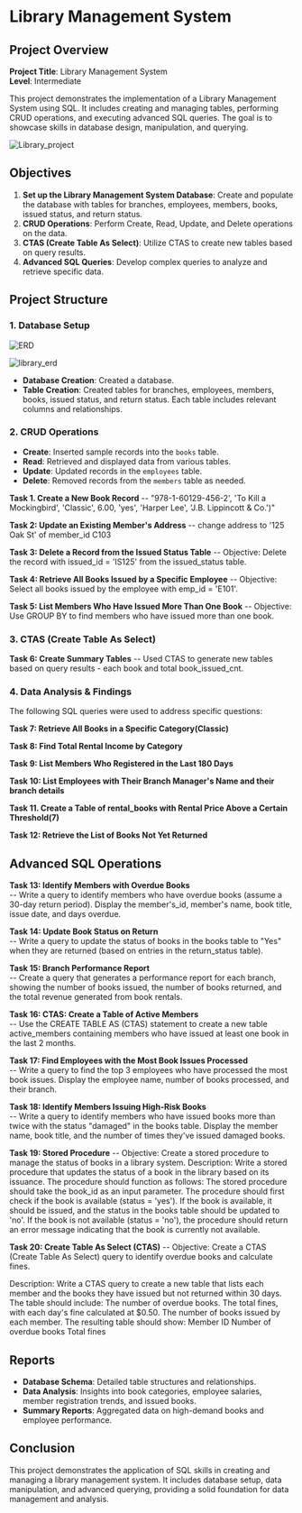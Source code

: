 # Library Management System 

## Project Overview

**Project Title**: Library Management System  
**Level**: Intermediate  

This project demonstrates the implementation of a Library Management System using SQL. It includes creating and managing tables, 
performing CRUD operations, and executing advanced SQL queries. The goal is to showcase skills in database design, manipulation, and querying.

![Library_project](https://github.com/najirh/Library-System-Management---P2/blob/main/library.jpg)

## Objectives

1. **Set up the Library Management System Database**:
   Create and populate the database with tables for branches, employees, members, books, issued status, and return status.
2. **CRUD Operations**:
   Perform Create, Read, Update, and Delete operations on the data.
3. **CTAS (Create Table As Select)**:
   Utilize CTAS to create new tables based on query results.
4. **Advanced SQL Queries**:
   Develop complex queries to analyze and retrieve specific data.

## Project Structure

### 1. Database Setup

![ERD](https://github.com/najirh/Library-System-Management---P2/blob/main/library_erd.png)

![library_erd](https://github.com/user-attachments/assets/e778422c-af63-41cd-b1cd-aab95a1c8e2f)

- **Database Creation**: Created a database.
- **Table Creation**: Created tables for branches, employees, members, books, issued status, and return status.
                      Each table includes relevant columns and relationships.


### 2. CRUD Operations

- **Create**: Inserted sample records into the `books` table.
- **Read**: Retrieved and displayed data from various tables.
- **Update**: Updated records in the `employees` table.
- **Delete**: Removed records from the `members` table as needed.

**Task 1. Create a New Book Record**
-- "978-1-60129-456-2', 'To Kill a Mockingbird', 'Classic', 6.00, 'yes', 'Harper Lee', 'J.B. Lippincott & Co.')"

**Task 2: Update an Existing Member's Address**
-- change address to '125 Oak St' of member_id C103

**Task 3: Delete a Record from the Issued Status Table**
-- Objective: Delete the record with issued_id = 'IS125' from the issued_status table.

**Task 4: Retrieve All Books Issued by a Specific Employee** 
-- Objective: Select all books issued by the employee with emp_id = 'E101'.

**Task 5: List Members Who Have Issued More Than One Book**
-- Objective: Use GROUP BY to find members who have issued more than one book.


### 3. CTAS (Create Table As Select)

**Task 6: Create Summary Tables**
-- Used CTAS to generate new tables based on query results - each book and total book_issued_cnt.


### 4. Data Analysis & Findings

The following SQL queries were used to address specific questions:

 **Task 7: Retrieve All Books in a Specific Category(Classic)**

**Task 8: Find Total Rental Income by Category**

**Task 9: List Members Who Registered in the Last 180 Days**

**Task 10: List Employees with Their Branch Manager's Name and their branch details**

**Task 11. Create a Table of rental_books with Rental Price Above a Certain Threshold(7)**

**Task 12: Retrieve the List of Books Not Yet Returned**


## Advanced SQL Operations

**Task 13: Identify Members with Overdue Books**  
-- Write a query to identify members who have overdue books (assume a 30-day return period). 
   Display the member's_id, member's name, book title, issue date, and days overdue.

**Task 14: Update Book Status on Return**  
-- Write a query to update the status of books in the books table to "Yes" when they are returned 
   (based on entries in the return_status table).

**Task 15: Branch Performance Report**  
-- Create a query that generates a performance report for each branch, showing the number of books issued, 
   the number of books returned, and the total revenue generated from book rentals.

**Task 16: CTAS: Create a Table of Active Members**  
-- Use the CREATE TABLE AS (CTAS) statement to create a new table active_members containing members who have 
   issued at least one book in the last 2 months.

**Task 17: Find Employees with the Most Book Issues Processed**  
-- Write a query to find the top 3 employees who have processed the most book issues. Display the employee name, 
   number of books processed, and their branch.

**Task 18: Identify Members Issuing High-Risk Books**  
-- Write a query to identify members who have issued books more than twice with the status "damaged" in the books table.
   Display the member name, book title, and the number of times they've issued damaged books.    

**Task 19: Stored Procedure**
-- Objective: Create a stored procedure to manage the status of books in a library system.
   Description:
   Write a stored procedure that updates the status of a book in the library based on its issuance. The procedure should function 
   as follows:
   The stored procedure should take the book_id as an input parameter.
   The procedure should first check if the book is available (status = 'yes').
   If the book is available, it should be issued, and the status in the books table should be updated to 'no'.
   If the book is not available (status = 'no'), the procedure should return an error message indicating that the book is currently 
   not available.

**Task 20: Create Table As Select (CTAS)**
-- Objective: Create a CTAS (Create Table As Select) query to identify overdue books and calculate fines.

   Description: Write a CTAS query to create a new table that lists each member and the books they have issued but not returned 
   within 30 days. The table should 
   include:
   The number of overdue books.
   The total fines, with each day's fine calculated at $0.50.
   The number of books issued by each member.
   The resulting table should show:
   Member ID
   Number of overdue books
   Total fines

## Reports

- **Database Schema**: Detailed table structures and relationships.
- **Data Analysis**: Insights into book categories, employee salaries, member registration trends, and issued books.
- **Summary Reports**: Aggregated data on high-demand books and employee performance.

## Conclusion

This project demonstrates the application of SQL skills in creating and managing a library management system. It includes database setup,
data manipulation, and advanced querying, providing a solid foundation for data management and analysis.
